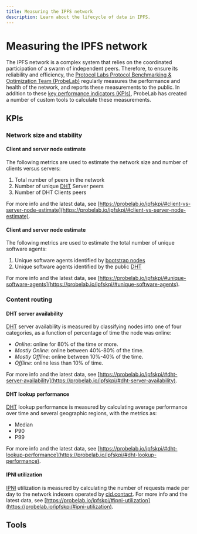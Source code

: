 ```yaml
---
title: Measuring the IPFS network
description: Learn about the lifecycle of data in IPFS.
---
```


# Measuring the IPFS network

The IPFS network is a complex system that relies on the coordinated participation of a swarm of independent peers. Therefore, to ensure its reliability and efficiency, the [Protocol Labs Protocol Benchmarking & Optimization Team (ProbeLab)](https://probelab.io/) regularly measures the performance and health of the network, and reports these measurements to the public. In addition to these [key performance indicators (KPIs)](#kpis), ProbeLab has created a number of custom tools to calculate these measurements. 

## KPIs

### Network size and stability

#### Client and server node estimate

The following metrics are used to estimate the network size and number of clients versus servers:

1. Total number of peers in the network
1. Number of unique [DHT](dht.md) Server peers
1. Number of DHT Clients peers

For more info and the latest data, see [https://probelab.io/ipfskpi/#client-vs-server-node-estimate](https://probelab.io/ipfskpi/#client-vs-server-node-estimate).

#### Client and server node estimate

The following metrics are used to estimate the total number of unique software agents:

1. Unique software agents identified by [bootstrap nodes](https://docs.ipfs.tech/concepts/nodes/#bootstrap)
1. Unique software agents identified by the public [DHT](dht.md) 

For more info and the latest data, see [https://probelab.io/ipfskpi/#unique-software-agents](https://probelab.io/ipfskpi/#unique-software-agents).

### Content routing

#### DHT server availability

[DHT](dht.md) server availability is measured by classifying nodes into one of four categories, as a function of percentage of  time the node was online:

- _Online_: online for 80% of the time or more.
- _Mostly Online_: online between 40%-80% of the time.
- _Mostly Offline_: online between 10%-40% of the time.
- _Offline_: online less than 10% of time.

For more info and the latest data, see [https://probelab.io/ipfskpi/#dht-server-availability](https://probelab.io/ipfskpi/#dht-server-availability).

#### DHT lookup performance

[DHT](dht.md) lookup performance is measured by calculating average performance over time and several geographic regions, with the metrics as:

- Median
- P90
- P99

For more info and the latest data, see [https://probelab.io/ipfskpi/#dht-lookup-performance](https://probelab.io/ipfskpi/#dht-lookup-performance).

#### IPNI utilization

[IPNI](ipni.md) utilization is measured by calculating the number of requests made per day to the network indexers operated by [cid.contact](https://cid.contact/). For more info and the latest data, see [https://probelab.io/ipfskpi/#ipni-utilization](https://probelab.io/ipfskpi/#ipni-utilization).

## Tools